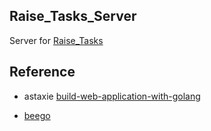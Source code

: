 ## Raise_Tasks_Server

Server for [Raise_Tasks](https://github.com/Joursion/Raise_Task_Client)

## Reference
- astaxie [build-web-application-with-golang](https://github.com/astaxie/build-web-application-with-golang)

- [beego](https://beego.me/)
